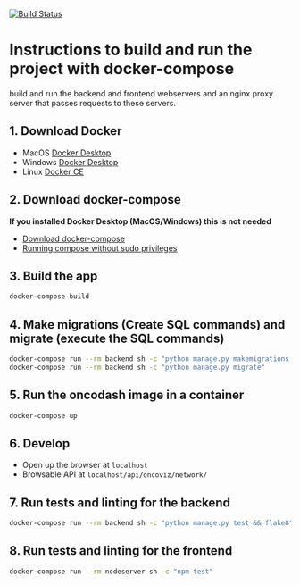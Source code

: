 <a href="https://oncodash.github.io/oncodash/"><img src="https://github.com/oncodash/oncodash/actions/workflows/build-docs.yml/badge.svg" alt="Build Status"/></a></td>

# Instructions to build and run the project with docker-compose

build and run the backend and frontend webservers and an nginx proxy server that passes requests to these servers.

## 1. Download Docker

- MacOS [Docker Desktop](https://docs.docker.com/desktop/mac/install/)
- Windows [Docker Desktop](https://docs.docker.com/desktop/windows/install/)
- Linux [Docker CE](https://docs.docker.com/engine/install/)

## 2. Download docker-compose
**If you installed Docker Desktop (MacOS/Windows) this is not needed**

- [Download docker-compose](https://docs.docker.com/compose/install/)
- [Running compose without sudo privileges](https://docs.docker.com/engine/install/linux-postinstall/)

## 3. Build the app

```sh
docker-compose build
```

## 4. Make migrations (Create SQL commands) and migrate (execute the SQL commands)

```sh
docker-compose run --rm backend sh -c "python manage.py makemigrations core"
docker-compose run --rm backend sh -c "python manage.py migrate"
```

## 5. Run the oncodash image in a container

```sh
docker-compose up
```

## 6. Develop

- Open up the browser at `localhost` 
- Browsable API at `localhost/api/oncoviz/network/`

## 7. Run tests and linting for the backend

```sh
docker-compose run --rm backend sh -c "python manage.py test && flake8"
```

## 8. Run tests and linting for the frontend

```sh
docker-compose run --rm nodeserver sh -c "npm test"
```
